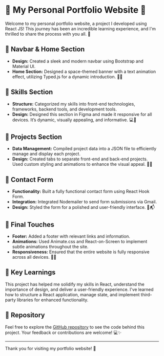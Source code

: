 # 🌟 My Personal Portfolio Website 🌟

Welcome to my personal portfolio website, a project I developed using React JS! This journey has been an incredible learning experience, and I'm thrilled to share the process with you all. 🚀

## 🔹 Navbar & Home Section
- **Design:** Created a sleek and modern navbar using Bootstrap and Material UI.
- **Home Section:** Designed a space-themed banner with a text animation effect, utilizing Typed.js for a dynamic introduction. 🌌✨

## 🔹 Skills Section
- **Structure:** Categorized my skills into front-end technologies, frameworks, backend tools, and development tools.
- **Design:** Designed this section in Figma and made it responsive for all devices. It’s dynamic, visually appealing, and informative. 💻🎨

## 🔹 Projects Section
- **Data Management:** Compiled project data into a JSON file to efficiently manage and display each project.
- **Design:** Created tabs to separate front-end and back-end projects. Used custom styling and animations to enhance the visual appeal. 📂💼

## 🔹 Contact Form
- **Functionality:** Built a fully functional contact form using React Hook Form.
- **Integration:** Integrated Nodemailer to send form submissions via Gmail.
- **Design:** Styled the form for a polished and user-friendly interface. 📨📬

## 🔹 Final Touches
- **Footer:** Added a footer with relevant links and information.
- **Animations:** Used Animate.css and React-on-Screen to implement subtle animations throughout the site.
- **Responsiveness:** Ensured that the entire website is fully responsive across all devices. 🎉✅

## 🚀 Key Learnings
This project has helped me solidify my skills in React, understand the importance of design, and deliver a user-friendly experience. I've learned how to structure a React application, manage state, and implement third-party libraries for enhanced functionality.

## 📂 Repository
Feel free to explore the [GitHub repository](#) to see the code behind this project. Your feedback or contributions are welcome! 💻✨

---

Thank you for visiting my portfolio website! 🙌
